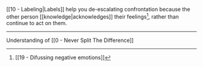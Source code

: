 [[10 - Labeling|Labels]] help you de-escalating confrontation because the other person [[knowledge|acknowledges]] their feelings[^1], rather than continue to act on them.

---

Understanding of [[0 - Never Split The Difference]]

[^1]: [[19 - Difussing negative emotions]]